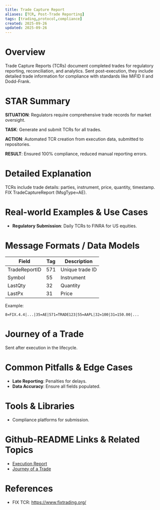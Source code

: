 ```yaml
---
title: Trade Capture Report
aliases: [TCR, Post-Trade Reporting]
tags: [trading,protocol,compliance]
created: 2025-09-26
updated: 2025-09-26
---
```


# Overview

Trade Capture Reports (TCRs) document completed trades for regulatory reporting, reconciliation, and analytics. Sent post-execution, they include detailed trade information for compliance with standards like MiFID II and Dodd-Frank.

# STAR Summary

**SITUATION**: Regulators require comprehensive trade records for market oversight.

**TASK**: Generate and submit TCRs for all trades.

**ACTION**: Automated TCR creation from execution data, submitted to repositories.

**RESULT**: Ensured 100% compliance, reduced manual reporting errors.

# Detailed Explanation

TCRs include trade details: parties, instrument, price, quantity, timestamp. FIX TradeCaptureReport (MsgType=AE).

# Real-world Examples & Use Cases

- **Regulatory Submission**: Daily TCRs to FINRA for US equities.

# Message Formats / Data Models

| Field | Tag | Description |
|-------|-----|-------------|
| TradeReportID | 571 | Unique trade ID |
| Symbol | 55 | Instrument |
| LastQty | 32 | Quantity |
| LastPx | 31 | Price |

Example:
```
8=FIX.4.4|...|35=AE|571=TRADE123|55=AAPL|32=100|31=150.00|...
```

# Journey of a Trade

Sent after execution in the lifecycle.

# Common Pitfalls & Edge Cases

- **Late Reporting**: Penalties for delays.
- **Data Accuracy**: Ensure all fields populated.

# Tools & Libraries

- Compliance platforms for submission.

# Github-README Links & Related Topics

- [Execution Report](trading/execution-report/README.md)
- [Journey of a Trade](trading/journey-of-a-trade/README.md)

# References

- FIX TCR: https://www.fixtrading.org/